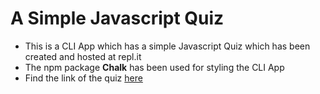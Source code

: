# A Simple Javascript Quiz
* This is a CLI App which has a simple Javascript Quiz which has been created and hosted at repl.it
* The npm package **Chalk** has been used for styling the CLI App
* Find the link of the quiz [here](https://repl.it/@SruthiRagupathy/lectureOneAssignmentForked?embed=1&output=1#index.js)

